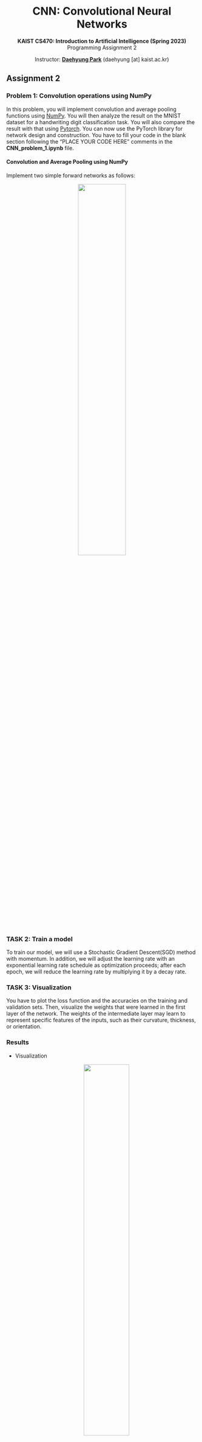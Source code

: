 <div align=center>
  <h1>
    CNN: Convolutional Neural Networks
  </h1>
  <p>
    <b>KAIST CS470: Introduction to Artificial Intelligence (Spring 2023)</b><br>
    Programming Assignment 2
  </p>
</div>

<div align=center>
  <p>
    Instructor: <a href=https://sites.google.com/site/daehyungpark target="_blank"><b>Daehyung Park</b></a> (daehyung [at] kaist.ac.kr)<br>
  </p>
</div>


## Assignment 2
### Problem 1: Convolution operations using NumPy
In this problem, you will implement convolution and average pooling functions using [NumPy](https://numpy.org/). You will then analyze the result on the MNIST dataset for a handwriting digit classification task. You will also compare the result with that using [Pytorch](https://pytorch.org/). You can now use the PyTorch library for network design and construction.
You have to fill your code in the blank section following the “PLACE YOUR CODE HERE” comments in the <b>CNN_problem_1.ipynb</b> file.

#### Convolution and Average Pooling using NumPy
Implement two simple forward networks as follows:

<center><img src="/Figure/CNN_architecture" width="50%" height="50%"></center>

### TASK 2: Train a model
To train our model, we will use a Stochastic Gradient Descent(SGD) method with momentum. In addition, we will adjust the learning rate with an exponential learning rate schedule as optimization proceeds; after each epoch, we will reduce the learning rate by multiplying it by a decay rate.

### TASK 3: Visualization
You have to plot the loss function and the accuracies on the training and validation sets. Then, visualize the weights that were learned in the first layer of the network. The weights of the intermediate layer may learn to represent specific features of the inputs, such as their curvature, thickness, or orientation.

### Results
- Visualization
  
  <center><img src="/Figure/visualization.png" width="50%" height="50%"></center>
  
- Loss and accuracy Plot
  - ReLU

    <center><img src="/Figure/loss_ReLU.png" width="50%" height="50%"></center>
    
    <center><img src="/Figure/accuracy_ReLU.png" width="50%" height="50%"></center>

  - Leaky ReLU

    <center><img src="/Figure/Leaky_ReLU.png" width="50%" height="50%"></center>

  - SWISH

    <center><img src="/Figure/SWISH.png" width="50%" height="50%"></center>

  - SELU

    <center><img src="/Figure/SELU.png" width="50%" height="50%"></center>

- Loss and accuracy by activation functions on 2000 iteration.

| Activation Function | ReLU | Leaky ReLU | SWISH | SELU |
|---|---|---|---|---|
| **Loss** | 1.49 | 1.50 | 1.51 | 1.54 |
| **Accuracy** | 0.470  | 0.469 | 0.472 | 0.462 |


<!--
# Tutorial Links
- [Tutorial 1-1](https://github.com/pidipidi/CS470_IAI_2023_Spring/blob/main/tutorial_1/cs470_tutorial_1_1.ipynb)
- [Tutorial 1-2](https://github.com/pidipidi/CS470_IAI_2023_Spring/blob/main/tutorial_1/cs470_tutorial_1_2.ipynb)
- [Tutorial 1-3](https://github.com/pidipidi/CS470_IAI_2023_Spring/blob/main/tutorial_1/cs470_tutorial_1_3.ipynb)
- [Tutorial 2](https://github.com/pidipidi/CS470_IAI_2023_Spring/blob/main/tutorial_2/RL_tutorial.ipynb)
- [Tutorial 3](https://github.com/pidipidi/CS470_IAI_2023_Spring/blob/main/tutorial_3/README.md)


# Quiz
- [Quiz 1](https://github.com/pidipidi/CS470_IAI_2023_Spring/blob/main/tutorial_1/MLP_tutorial_quiz_problem.ipynb)
- [Quiz 2](https://github.com/pidipidi/CS470_IAI_2023_Spring/blob/main/tutorial_1/tutorial2_quiz.ipynb)


# Installation
- [ROS2 Foxy](https://docs.ros.org/en/foxy/Installation.html)
-->

# ETC
For educational purpose only. This software cannot be used for any re-distribution with or without modification. The lecture notebook files are copied or modified from the material of Siamak Ravanbakhsh. 

